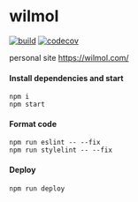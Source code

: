 # wilmol

[![build](https://github.com/wilmol/wilmol/workflows/build/badge.svg?event=push)](https://github.com/wilmol/wilmol/actions?query=workflow%3Abuild)
[![codecov](https://codecov.io/gh/wilmol/wilmol/branch/master/graph/badge.svg)](https://codecov.io/gh/wilmol/wilmol)

personal site https://wilmol.com/

#### Install dependencies and start
```
npm i
npm start
```

#### Format code
```
npm run eslint -- --fix
npm run stylelint -- --fix
```

#### Deploy
```
npm run deploy
```
